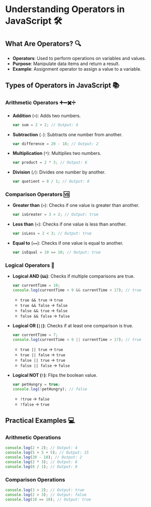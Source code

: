 # Understanding Operators in JavaScript 🛠️

## What Are Operators? 🔍

- **Operators**: Used to perform operations on variables and values.
- **Purpose**: Manipulate data items and return a result.
- **Example**: Assignment operator to assign a value to a variable.

## Types of Operators in JavaScript 📚

### Arithmetic Operators ➕➖✖️➗

- **Addition** (`+`): Adds two numbers.
  ```javascript
  var sum = 2 + 2; // Output: 4
  ```
- **Subtraction** (`-`): Subtracts one number from another.
  ```javascript
  var difference = 20 - 18; // Output: 2
  ```
- **Multiplication** (`*`): Multiplies two numbers.
  ```javascript
  var product = 2 * 3; // Output: 6
  ```
- **Division** (`/`): Divides one number by another.
  ```javascript
  var quotient = 8 / 1; // Output: 8
  ```

### Comparison Operators 🆚

- **Greater than** (`>`): Checks if one value is greater than another.
  ```javascript
  var isGreater = 3 > 2; // Output: true
  ```
- **Less than** (`<`): Checks if one value is less than another.
  ```javascript
  var isLess = 2 < 3; // Output: true
  ```
- **Equal to** (`==`): Checks if one value is equal to another.
  ```javascript
  var isEqual = 10 == 10; // Output: true
  ```

### Logical Operators 🧠

- **Logical AND (`&&`)**: Checks if multiple comparisons are true.

  ```javascript
  var currentTime = 10;
  console.log(currentTime > 9 && currentTime < 17); // true
  ```

  - `true && true` → `true`
  - `true && false` → `false`
  - `false && true` → `false`
  - `false && false` → `false`

- **Logical OR (`||`)**: Checks if at least one comparison is true.

  ```javascript
  var currentTime = 7;
  console.log(currentTime < 9 || currentTime > 17); // true
  ```

  - `true || true` → `true`
  - `true || false` → `true`
  - `false || true` → `true`
  - `false || false` → `false`

- **Logical NOT (`!`)**: Flips the boolean value.

  ```javascript
  var petHungry = true;
  console.log(!petHungry); // false
  ```

  - `!true` → `false`
  - `!false` → `true`

## Practical Examples 💻

### Arithmetic Operations

```javascript
console.log(2 + 2); // Output: 4
console.log(5 + 5 + 5); // Output: 15
console.log(20 - 18); // Output: 2
console.log(2 * 3); // Output: 6
console.log(8 / 1); // Output: 8
```

### Comparison Operations

```javascript
console.log(3 > 2); // Output: true
console.log(2 > 3); // Output: false
console.log(10 == 10); // Output: true
```
